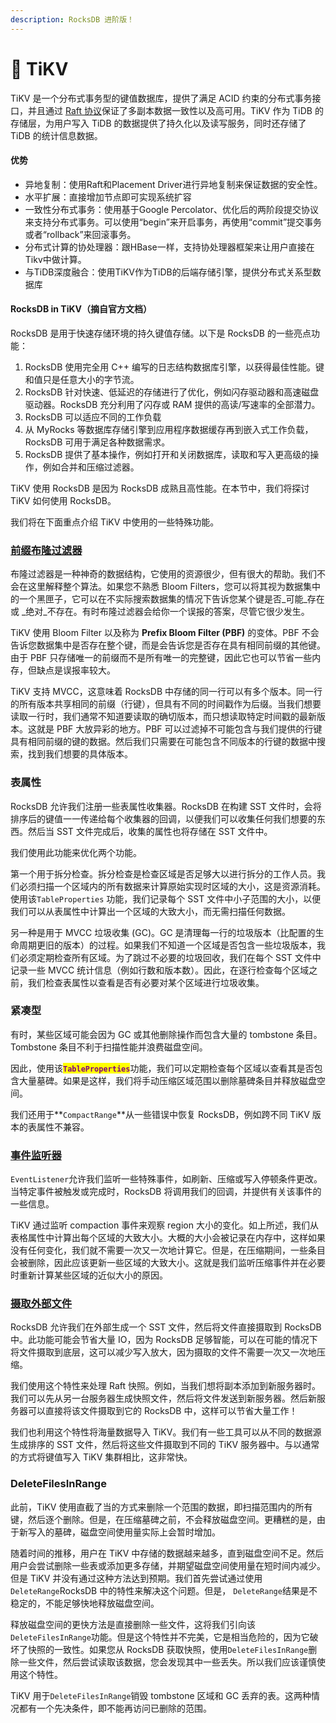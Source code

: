 ```yaml
---
description: RocksDB 进阶版！
---
```


# 🤩 TiKV

TiKV 是一个分布式事务型的键值数据库，提供了满足 ACID 约束的分布式事务接口，并且通过 [Raft 协议](https://raft.github.io/raft.pdf)保证了多副本数据一致性以及高可用。TiKV 作为 TiDB 的存储层，为用户写入 TiDB 的数据提供了持久化以及读写服务，同时还存储了 TiDB 的统计信息数据。

#### 优势

* 异地复制：使用Raft和Placement Driver进行异地复制来保证数据的安全性。
* 水平扩展：直接增加节点即可实现系统扩容
* 一致性分布式事务：使用基于Google Percolator、优化后的两阶段提交协议来支持分布式事务。可以使用“begin”来开启事务，再使用“commit”提交事务或者“rollback”来回滚事务。
* 分布式计算的协处理器：跟HBase一样，支持协处理器框架来让用户直接在Tikv中做计算。
* 与TiDB深度融合：使用TiKV作为TiDB的后端存储引擎，提供分布式关系型数据库

#### RocksDB in TiKV（摘自官方文档）

RocksDB 是用于快速存储环境的持久键值存储。以下是 RocksDB 的一些亮点功能：

1. RocksDB 使用完全用 C++ 编写的日志结构数据库引擎，以获得最佳性能。键和值只是任意大小的字节流。
2. RocksDB 针对快速、低延迟的存储进行了优化，例如闪存驱动器和高速磁盘驱动器。RocksDB 充分利用了闪存或 RAM 提供的高读/写速率的全部潜力。
3. RocksDB 可以适应不同的工作负载
4. 从 MyRocks 等数据库存储引擎到应用程序数据缓存再到嵌入式工作负载，RocksDB 可用于满足各种数据需求。
5. RocksDB 提供了基本操作，例如打开和关闭数据库，读取和写入更高级的操作，例如合并和压缩过滤器。

TiKV 使用 RocksDB 是因为 RocksDB 成熟且高性能。在本节中，我们将探讨 TiKV 如何使用 RocksDB。

我们将在下面重点介绍 TiKV 中使用的一些特殊功能。

### [前缀布隆过滤器](https://github.com/facebook/rocksdb/wiki/RocksDB-Bloom-Filter)

布隆过滤器是一种神奇的数据结构，它使用的资源很少，但有很大的帮助。我们不会在这里解释整个算法。如果您不熟悉 Bloom Filters，您可以将其视为数据集中的一个黑匣子，它可以在不实际搜索数据集的情况下告诉您某个键是否_可能_存在或 _绝对_不存在。有时布隆过滤器会给你一个误报的答案，尽管它很少发生。

TiKV 使用 Bloom Filter 以及称为 **Prefix Bloom Filter (PBF)** 的变体。PBF 不会告诉您数据集中是否存在整个键，而是会告诉您是否存在具有相同前缀的其他键。由于 PBF 只存储唯一的前缀而不是所有唯一的完整键，因此它也可以节省一些内存，但缺点是误报率较大。

TiKV 支持 MVCC，这意味着 RocksDB 中存储的同一行可以有多个版本。同一行的所有版本共享相同的前缀（行键），但具有不同的时间戳作为后缀。当我们想要读取一行时，我们通常不知道要读取的确切版本，而只想读取特定时间戳的最新版本。这就是 PBF 大放异彩的地方。PBF 可以过滤掉不可能包含与我们提供的行键具有相同前缀的键的数据。然后我们只需要在可能包含不同版本的行键的数据中搜索，找到我们想要的具体版本。

### 表属性

RocksDB 允许我们注册一些表属性收集器。RocksDB 在构建 SST 文件时，会将排序后的键值一一传递给每个收集器的回调，以便我们可以收集任何我们想要的东西。然后当 SST 文件完成后，收集的属性也将存储在 SST 文件中。

我们使用此功能来优化两个功能。

第一个用于拆分检查。拆分检查是检查区域是否足够大以进行拆分的工作人员。我们必须扫描一个区域内的所有数据来计算原始实现时区域的大小，这是资源消耗。使用该`TableProperties` 功能，我们记录每个 SST 文件中小子范围的大小，以便我们可以从表属性中计算出一个区域的大致大小，而无需扫描任何数据。

另一种是用于 MVCC 垃圾收集 (GC)。GC 是清理每一行的垃圾版本（比配置的生命周期更旧的版本）的过程。如果我们不知道一个区域是否包含一些垃圾版本，我们必须定期检查所有区域。为了跳过不必要的垃圾回收，我们在每个 SST 文件中记录一些 MVCC 统计信息（例如行数和版本数）。因此，在逐行检查每个区域之前，我们检查表属性以查看是否有必要对某个区域进行垃圾收集。

### 紧凑型

有时，某些区域可能会因为 GC 或其他删除操作而包含大量的 tombstone 条目。Tombstone 条目不利于扫描性能并浪费磁盘空间。

因此，使用该<mark style="color:purple;">**`TableProperties`**</mark>功能，我们可以定期检查每个区域以查看其是否包含大量墓碑。如果是这样，我们将手动压缩区域范围以删除墓碑条目并释放磁盘空间。

我们还用于**`CompactRange`**从一些错误中恢复 RocksDB，例如跨不同 TiKV 版本的表属性不兼容。

### [事件监听器](https://github.com/facebook/rocksdb/wiki/EventListener)

`EventListener`允许我们监听一些特殊事件，如刷新、压缩或写入停顿条件更改。当特定事件被触发或完成时，RocksDB 将调用我们的回调，并提供有关该事件的一些信息。

TiKV 通过监听 compaction 事件来观察 region 大小的变化。如上所述，我们从表格属性中计算出每个区域的大致大小。大概的大小会被记录在内存中，这样如果没有任何变化，我们就不需要一次又一次地计算它。但是，在压缩期间，一些条目会被删除，因此应该更新一些区域的大致大小。这就是我们监听压缩事件并在必要时重新计算某些区域的近似大小的原因。

### [摄取外部文件](https://github.com/facebook/rocksdb/wiki/Creating-and-Ingesting-SST-files)

RocksDB 允许我们在外部生成一个 SST 文件，然后将文件直接摄取到 RocksDB 中。此功能可能会节省大量 IO，因为 RocksDB 足够智能，可以在可能的情况下将文件摄取到底层，这可以减少写入放大，因为摄取的文件不需要一次又一次地压缩。

我们使用这个特性来处理 Raft 快照。例如，当我们想将副本添加到新服务器时。我们可以先从另一台服务器生成快照文件，然后将文件发送到新服务器。然后新服务器可以直接将该文件摄取到它的 RocksDB 中，这样可以节省大量工作！

我们也利用这个特性将海量数据导入 TiKV。我们有一些工具可以从不同的数据源生成排序的 SST 文件，然后将这些文件摄取到不同的 TiKV 服务器中。与以通常的方式将键值写入 TiKV 集群相比，这非常快。

### DeleteFilesInRange

此前，TiKV 使用直截了当的方式来删除一个范围的数据，即扫描范围内的所有键，然后逐个删除。但是，在压缩墓碑之前，不会释放磁盘空间。更糟糕的是，由于新写入的墓碑，磁盘空间使用量实际上会暂时增加。

随着时间的推移，用户在 TiKV 中存储的数据越来越多，直到磁盘空间不足。然后用户会尝试删除一些表或添加更多存储，并期望磁盘空间使用量在短时间内减少。但是 TiKV 并没有通过这种方法达到预期。我们首先尝试通过使用`DeleteRange`RocksDB 中的特性来解决这个问题。但是， `DeleteRange`结果是不稳定的，不能足够快地释放磁盘空间。

释放磁盘空间的更快方法是直接删除一些文件，这将我们引向该`DeleteFilesInRange`功能。但是这个特性并不完美，它是相当危险的，因为它破坏了快照的一致性。如果您从 RocksDB 获取快照，使用`DeleteFilesInRange`删除一些文件，然后尝试读取该数据，您会发现其中一些丢失。所以我们应该谨慎使用这个特性。

TiKV 用于`DeleteFilesInRange`销毁 tombstone 区域和 GC 丢弃的表。这两种情况都有一个先决条件，即不能再访问已删除的范围。
